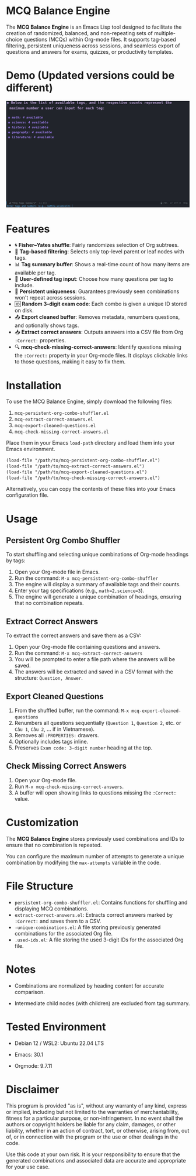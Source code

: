 # MCQ Balance Engine

The **MCQ Balance Engine** is an Emacs Lisp tool designed to facilitate the creation of randomized, balanced, and non-repeating sets of multiple-choice questions (MCQs) within Org-mode files. It supports tag-based filtering, persistent uniqueness across sessions, and seamless export of questions and answers for exams, quizzes, or productivity templates.

# Demo (Updated versions could be different)

[![Watch the Video](Screenshot.png)](https://youtu.be/dl1TpdEbq7Q)

# Features

- 🌀 **Fisher–Yates shuffle**: Fairly randomizes selection of Org subtrees.
- 🔖 **Tag-based filtering**: Selects only top-level parent or leaf nodes with tags.
- 📊 **Tag summary buffer**: Shows a real-time count of how many items are available per tag.
- 🎯 **User-defined tag input**: Choose how many questions per tag to include.
- 🧠 **Persistent uniqueness**: Guarantees previously seen combinations won't repeat across sessions.
- 🆔 **Random 3-digit exam code**: Each combo is given a unique ID stored on disk.
- 📤 **Export cleaned buffer**: Removes metadata, renumbers questions, and optionally shows tags.
- 📥 **Extract correct answers**: Outputs answers into a CSV file from Org `:Correct:` properties.
- 🔍 **mcq-check-missing-correct-answers**: Identify questions missing the `:Correct:` property in your Org-mode files. It displays clickable links to those questions, making it easy to fix them.


# Installation

To use the MCQ Balance Engine, simply download the following files:

1. `mcq-persistent-org-combo-shuffler.el`
2. `mcq-extract-correct-answers.el`
3. `mcq-export-cleaned-questions.el`
4. `mcq-check-missing-correct-answers.el`

Place them in your Emacs `load-path` directory and load them into your Emacs environment.

```emacs-lisp
(load-file "/path/to/mcq-persistent-org-combo-shuffler.el")
(load-file "/path/to/mcq-extract-correct-answers.el")
(load-file "/path/to/mcq-export-cleaned-questions.el")
(load-file "/path/to/mcq-check-missing-correct-answers.el")
```

Alternatively, you can copy the contents of these files into your Emacs configuration file.

# Usage

## Persistent Org Combo Shuffler

To start shuffling and selecting unique combinations of Org-mode headings by tags:

1. Open your Org-mode file in Emacs.
2. Run the command: `M-x mcq-persistent-org-combo-shuffler`
3. The engine will display a summary of available tags and their counts.
4. Enter your tag specifications (e.g., `math=2,science=3`).
5. The engine will generate a unique combination of headings, ensuring that no combination repeats.

## Extract Correct Answers

To extract the correct answers and save them as a CSV:

1. Open your Org-mode file containing questions and answers.
2. Run the command: `M-x mcq-extract-correct-answers`
3. You will be prompted to enter a file path where the answers will be saved.
4. The answers will be extracted and saved in a CSV format with the structure: `Question, Answer`.

## Export Cleaned Questions

1. From the shuffled buffer, run the command: `M-x mcq-export-cleaned-questions`
2. Renumbers all questions sequentially (`Question 1`, `Question 2`, etc. or `Câu 1`, `Câu 2`, ... if in Vietnamese).
3. Removes all `:PROPERTIES:` drawers.
4. Optionally includes tags inline.
5. Preserves `Exam code: 3-digit number` heading at the top.

## Check Missing Correct Answers

1. Open your Org-mode file.
2. Run `M-x mcq-check-missing-correct-answers`.
3. A buffer will open showing links to questions missing the `:Correct:` value.

# Customization

The **MCQ Balance Engine** stores previously used combinations and IDs to ensure that no combination is repeated.

You can configure the maximum number of attempts to generate a unique combination by modifying the `max-attempts` variable in the code.

# File Structure

- `persistent-org-combo-shuffler.el`: Contains functions for shuffling and displaying MCQ combinations.
- `extract-correct-answers.el`: Extracts correct answers marked by `:Correct:` and saves them to a CSV.
- `-unique-combinations.el`: A file storing previously generated combinations for the associated Org file.
- `.used-ids.el`: A file storing the used 3-digit IDs for the associated Org file.

# Notes

- Combinations are normalized by heading content for accurate comparison.

- Intermediate child nodes (with children) are excluded from tag summary.

# Tested Environment

- Debian 12 / WSL2: Ubuntu 22.04 LTS

- Emacs: 30.1

- Orgmode: 9.7.11

# Disclaimer

This program is provided "as is", without any warranty of any kind, express or implied, including but not limited to the warranties of merchantability, fitness for a particular purpose, or non-infringement. In no event shall the authors or copyright holders be liable for any claim, damages, or other liability, whether in an action of contract, tort, or otherwise, arising from, out of, or in connection with the program or the use or other dealings in the code.

Use this code at your own risk. It is your responsibility to ensure that the generated combinations and associated data are accurate and appropriate for your use case.

